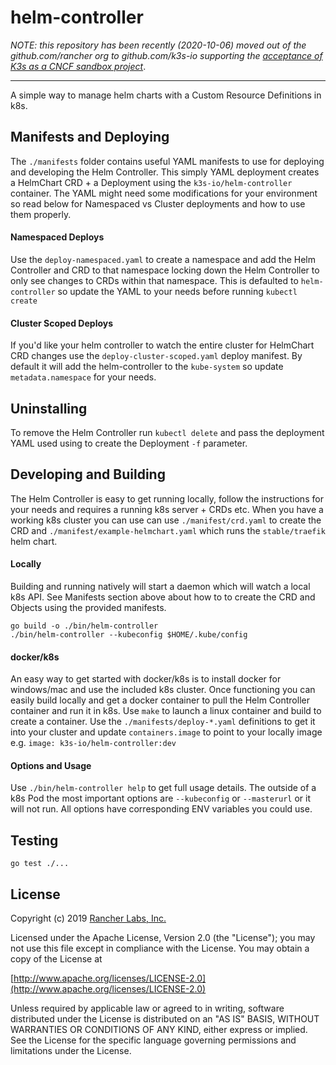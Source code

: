 helm-controller
========

_NOTE: this repository has been recently (2020-10-06) moved out of the github.com/rancher org to github.com/k3s-io
supporting the [acceptance of K3s as a CNCF sandbox project](https://github.com/cncf/toc/pull/447)_.

---

A simple way to manage helm charts with a Custom Resource Definitions in k8s. 

## Manifests and Deploying
The `./manifests` folder contains useful YAML manifests to use for deploying and developing the Helm Controller. This simply YAML deployment creates a HelmChart CRD + a Deployment using the `k3s-io/helm-controller` container. The YAML might need some modifications for your environment so read below for Namespaced vs Cluster deployments and how to use them properly.

#### Namespaced Deploys
Use the `deploy-namespaced.yaml` to create a namespace and add the Helm Controller and CRD to that namespace locking down the Helm Controller to only see changes to CRDs within that namespace. This is defaulted to `helm-controller` so update the YAML to your needs before running `kubectl create`

#### Cluster Scoped Deploys
If you'd like your helm controller to watch the entire cluster for HelmChart CRD changes use the `deploy-cluster-scoped.yaml` deploy manifest. By default it will add the helm-controller to the `kube-system` so update `metadata.namespace` for your needs.

## Uninstalling
To remove the Helm Controller run `kubectl delete` and pass the deployment YAML used using to create the Deployment `-f` parameter.

## Developing and Building
The Helm Controller is easy to get running locally, follow the instructions for your needs and requires a running k8s server + CRDs etc. When you have a working k8s cluster you can use can use `./manifest/crd.yaml` to create the CRD and `./manifest/example-helmchart.yaml` which runs the `stable/traefik` helm chart.

#### Locally
Building and running natively will start a daemon which will watch a local k8s API. See Manifests section above about how to to create the CRD and Objects using the provided manifests.

```
go build -o ./bin/helm-controller
./bin/helm-controller --kubeconfig $HOME/.kube/config
```

#### docker/k8s
An easy way to get started with docker/k8s is to install docker for windows/mac and use the included k8s cluster. Once functioning you can easily build locally and get a docker container to pull the Helm Controller container and run it in k8s. Use `make` to launch  a linux container and build to create a container. Use the `./manifests/deploy-*.yaml` definitions to get it into your cluster and update  `containers.image` to point to your locally image e.g. `image: k3s-io/helm-controller:dev`

#### Options and Usage
Use `./bin/helm-controller help` to get full usage details. The outside of a k8s Pod the most important options are `--kubeconfig` or `--masterurl` or it will not run. All options have corresponding ENV variables you could use.

## Testing
`go test ./...`

## License
Copyright (c) 2019 [Rancher Labs, Inc.](http://rancher.com)

Licensed under the Apache License, Version 2.0 (the "License");
you may not use this file except in compliance with the License.
You may obtain a copy of the License at

[http://www.apache.org/licenses/LICENSE-2.0](http://www.apache.org/licenses/LICENSE-2.0)

Unless required by applicable law or agreed to in writing, software
distributed under the License is distributed on an "AS IS" BASIS,
WITHOUT WARRANTIES OR CONDITIONS OF ANY KIND, either express or implied.
See the License for the specific language governing permissions and
limitations under the License.
